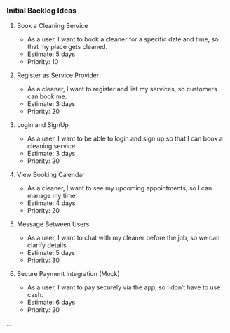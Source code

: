 ### Initial Backlog Ideas

1. Book a Cleaning Service
   - As a user, I want to book a cleaner for a specific date and time, so that my place gets cleaned.
   - Estimate: 5 days
   - Priority: 10

2. Register as Service Provider
   - As a cleaner, I want to register and list my services, so customers can book me.
   - Estimate: 3 days
   - Priority: 20

3. Login and SignUp
   - As a user, I want to be able to login and sign up so that I can book a cleaning service.
   - Estimate: 3 days
   - Priority: 20


4. View Booking Calendar
   - As a cleaner, I want to see my upcoming appointments, so I can manage my time.
   - Estimate: 4 days
   - Priority: 20

5. Message Between Users
   - As a user, I want to chat with my cleaner before the job, so we can clarify details.
   - Estimate: 5 days
   - Priority: 30

6. Secure Payment Integration (Mock)
   - As a user, I want to pay securely via the app, so I don’t have to use cash.
   - Estimate: 6 days
   - Priority: 20

...
